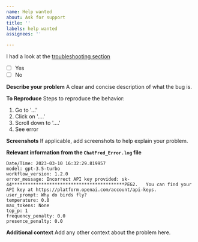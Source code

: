 ```yaml
---
name: Help wanted
about: Ask for support
title: ''
labels: help wanted
assignees: ''

---
```


I had a look at the [troubleshooting section](https://github.com/chrislemke/ChatFred#troubleshooting-%EF%B8%8F) 
- [ ] Yes
- [ ] No

**Describe your problem**
A clear and concise description of what the bug is.

**To Reproduce**
Steps to reproduce the behavior:
1. Go to '...'
2. Click on '....'
3. Scroll down to '....'
4. See error

**Screenshots**
If applicable, add screenshots to help explain your problem.

**Relevant information from the `ChatFred_Error.log` file**
```
Date/Time: 2023-03-10 16:32:29.819957
model: gpt-3.5-turbo
workflow_version: 1.2.0
error_message: Incorrect API key provided: sk-44******************************************PEG2.   You can find your API key at https://platform.openai.com/account/api-keys.
user_prompt: Why do birds fly?
temperature: 0.0
max_tokens: None
top_p: 1
frequency_penalty: 0.0
presence_penalty: 0.0
```

**Additional context**
Add any other context about the problem here.

